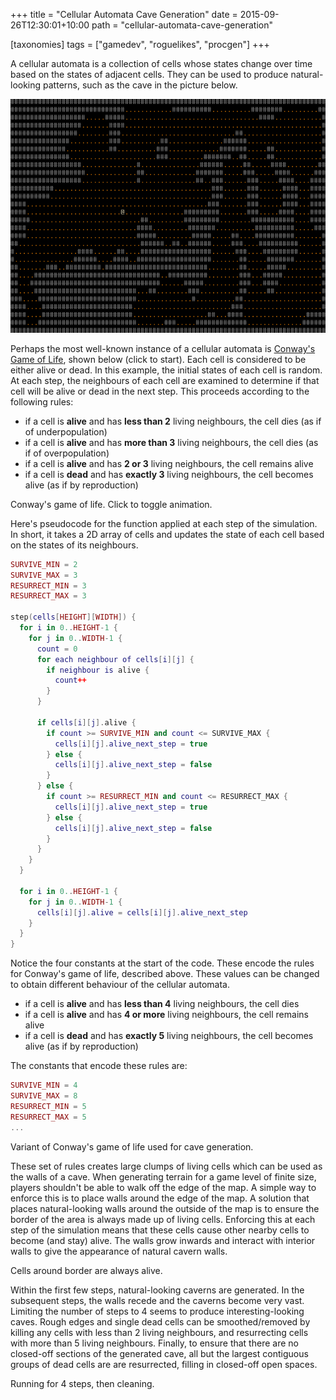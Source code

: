 +++
title = "Cellular Automata Cave Generation"
date = 2015-09-26T12:30:01+10:00
path = "cellular-automata-cave-generation"

[taxonomies]
tags = ["gamedev", "roguelikes", "procgen"]
+++

A cellular automata is a collection of cells whose states change over time
based on the states of adjacent cells.
They can be used to produce natural-looking patterns, such as the cave
in the picture below.

![caverns.png](caverns.png)
<!-- more -->

Perhaps the most well-known instance of a cellular automata is [Conway's Game of Life](https://en.wikipedia.org/wiki/Conway%27s_Game_of_Life),
shown below (click to start). Each cell is considered to be either alive or dead.
In this example, the initial states of each cell is random.
At each step, the neighbours of each cell are examined to determine if that
cell will be alive or dead in the next step. This proceeds according to the following rules:

- if a cell is __alive__ and has __less than 2__ living neighbours, the cell dies (as if of underpopulation)
- if a cell is __alive__ and has __more than 3__ living neighbours, the cell dies (as if of overpopulation)
- if a cell is __alive__ and has __2 or 3__ living neighbours, the cell remains alive
- if a cell is __dead__ and has __exactly 3__ living neighbours, the cell becomes alive (as if by reproduction)

<div style="width:600px" class="centre">
<canvas id="conway" height="400" width="600"></canvas>
<p class="label">Conway's game of life. Click to toggle animation.</p>
</div>

Here's pseudocode for the function applied at each step of the simulation.
In short, it takes a 2D array of cells and updates the state of each cell
based on the states of its neighbours. 

```lua
SURVIVE_MIN = 2
SURVIVE_MAX = 3
RESURRECT_MIN = 3
RESURRECT_MAX = 3

step(cells[HEIGHT][WIDTH]) {
  for i in 0..HEIGHT-1 {
    for j in 0..WIDTH-1 {
      count = 0
      for each neighbour of cells[i][j] {
        if neighbour is alive {
          count++
        }
      }

      if cells[i][j].alive {
        if count >= SURVIVE_MIN and count <= SURVIVE_MAX {
          cells[i][j].alive_next_step = true
        } else {
          cells[i][j].alive_next_step = false
        }
      } else {
        if count >= RESURRECT_MIN and count <= RESURRECT_MAX {
          cells[i][j].alive_next_step = true
        } else {
          cells[i][j].alive_next_step = false
        }
      }
    }
  }

  for i in 0..HEIGHT-1 {
    for j in 0..WIDTH-1 {
      cells[i][j].alive = cells[i][j].alive_next_step
    }
  }
}
```

Notice the four constants
at the start of the code. These encode the rules for Conway's game of
life, described above. These values can be changed to obtain different
behaviour of the cellular automata.

- if a cell is __alive__ and has __less than 4__ living neighbours, the cell dies
- if a cell is __alive__ and has __4 or more__ living neighbours, the cell remains alive
- if a cell is __dead__ and has __exactly 5__ living neighbours, the cell becomes alive (as if by reproduction)

The constants that encode these rules are:

```lua
SURVIVE_MIN = 4
SURVIVE_MAX = 8
RESURRECT_MIN = 5
RESURRECT_MAX = 5
...
```

<div style="width:600px" class="centre">
<canvas id="conway-variant-1" height="400" width="600"></canvas>
<p class="label">Variant of Conway's game of life used for cave generation.</p>
</div>

These set of rules creates large clumps of living cells which can be used as the walls of a cave.
When generating terrain for a game level of finite size, players shouldn't be able to walk off the
edge of the map. A simple way to enforce this is to place walls around the edge of the map. A solution
that places natural-looking walls around the outside of the map is to ensure the border of the area
is always made up of living cells. Enforcing this at each step of the simulation means that these cells
cause other nearby cells to become (and stay) alive. The walls grow inwards and interact with interior
walls to give the appearance of natural cavern walls.

<div style="width:600px" class="centre">
<canvas id="conway-variant-2" height="400" width="600"></canvas>
<p class="label">Cells around border are always alive.</p>
</div>

Within the first few steps, natural-looking caverns are generated.
In the subsequent steps, the walls recede and the caverns become very vast.
Limiting the number of steps to 4 seems to produce interesting-looking caves.
Rough edges and single dead cells can be smoothed/removed by killing any cells
with less than 2 living neighbours, and resurrecting cells with more than 5 living neighbours.
Finally, to ensure that there are no closed-off sections of the generated cave,
all but the largest contiguous groups of dead cells are are resurrected, filling in closed-off open spaces.

<div style="width:600px" class="centre">
<canvas id="conway-variant-3" height="400" width="600"></canvas>
<p class="label">Running for 4 steps, then cleaning.</p>
</div>

<script src="lib/jquery.js"></script>
<script src="js/cellular-automata-cave-generation/index.js"></script>
